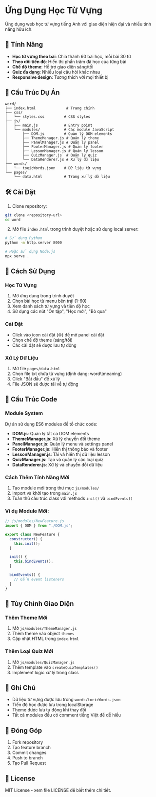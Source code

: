 # Ứng Dụng Học Từ Vựng

Ứng dụng web học từ vựng tiếng Anh với giao diện hiện đại và nhiều tính năng hữu ích.

## 🚀 Tính Năng

- **Học từ vựng theo bài**: Chia thành 60 bài học, mỗi bài 30 từ
- **Theo dõi tiến độ**: Hiển thị phần trăm đã học của từng bài
- **Chế độ theme**: Hỗ trợ giao diện sáng/tối
- **Quiz đa dạng**: Nhiều loại câu hỏi khác nhau
- **Responsive design**: Tương thích với mọi thiết bị

## 📁 Cấu Trúc Dự Án

```
word/
├── index.html              # Trang chính
├── css/
│   └── styles.css         # CSS styles
├── js/
│   ├── main.js            # Entry point
│   └── modules/           # Các module JavaScript
│       ├── DOM.js         # Quản lý DOM elements
│       ├── ThemeManager.js # Quản lý theme
│       ├── PanelManager.js # Quản lý panel
│       ├── FooterManager.js # Quản lý footer
│       ├── LessonManager.js # Quản lý lesson
│       ├── QuizManager.js  # Quản lý quiz
│       └── DataRenderer.js # Xử lý dữ liệu
├── words/
│   └── toeicWords.json    # Dữ liệu từ vựng
└── pages/
    └── data.html          # Trang xử lý dữ liệu
```

## 🛠️ Cài Đặt

1. Clone repository:

```bash
git clone <repository-url>
cd word
```

2. Mở file `index.html` trong trình duyệt hoặc sử dụng local server:

```bash
# Sử dụng Python
python -m http.server 8000

# Hoặc sử dụng Node.js
npx serve .
```

## 📖 Cách Sử Dụng

### Học Từ Vựng

1. Mở ứng dụng trong trình duyệt
2. Chọn bài học từ menu bên trái (1-60)
3. Xem danh sách từ vựng và tiến độ học
4. Sử dụng các nút "Ôn tập", "Học mới", "Bỏ qua"

### Cài Đặt

- Click vào icon cài đặt (⚙️) để mở panel cài đặt
- Chọn chế độ theme (sáng/tối)
- Các cài đặt sẽ được lưu tự động

### Xử Lý Dữ Liệu

1. Mở file `pages/data.html`
2. Chọn file txt chứa từ vựng (định dạng: word\tmeaning)
3. Click "Bắt đầu" để xử lý
4. File JSON sẽ được tải về tự động

## 🔧 Cấu Trúc Code

### Module System

Dự án sử dụng ES6 modules để tổ chức code:

- **DOM.js**: Quản lý tất cả DOM elements
- **ThemeManager.js**: Xử lý chuyển đổi theme
- **PanelManager.js**: Quản lý menu và settings panel
- **FooterManager.js**: Hiển thị thông báo và footer
- **LessonManager.js**: Tải và hiển thị dữ liệu lesson
- **QuizManager.js**: Tạo và quản lý các loại quiz
- **DataRenderer.js**: Xử lý và chuyển đổi dữ liệu

### Cách Thêm Tính Năng Mới

1. Tạo module mới trong thư mục `js/modules/`
2. Import và khởi tạo trong `main.js`
3. Tuân thủ cấu trúc class với methods `init()` và `bindEvents()`

### Ví dụ Module Mới:

```javascript
// js/modules/NewFeature.js
import { DOM } from "./DOM.js";

export class NewFeature {
  constructor() {
    this.init();
  }

  init() {
    this.bindEvents();
  }

  bindEvents() {
    // Gắn event listeners
  }
}
```

## 🎨 Tùy Chỉnh Giao Diện

### Thêm Theme Mới

1. Mở `js/modules/ThemeManager.js`
2. Thêm theme vào object `themes`
3. Cập nhật HTML trong `index.html`

### Thêm Loại Quiz Mới

1. Mở `js/modules/QuizManager.js`
2. Thêm template vào `createQuizTemplates()`
3. Implement logic xử lý trong class

## 📝 Ghi Chú

- Dữ liệu từ vựng được lưu trong `words/toeicWords.json`
- Tiến độ học được lưu trong localStorage
- Theme được lưu tự động khi thay đổi
- Tất cả modules đều có comment tiếng Việt để dễ hiểu

## 🤝 Đóng Góp

1. Fork repository
2. Tạo feature branch
3. Commit changes
4. Push to branch
5. Tạo Pull Request

## 📄 License

MIT License - xem file LICENSE để biết thêm chi tiết.

